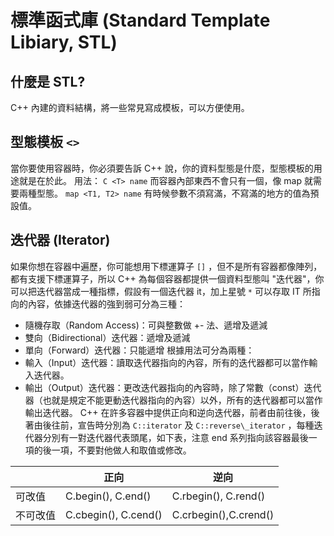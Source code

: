 # 標準函式庫 (Standard Template Libiary, STL)

## 什麼是 STL?

C++ 內建的資料結構，將一些常見寫成模板，可以方便使用。

## 型態模板 `<>` 

當你要使用容器時，你必須要告訴 C++ 說，你的資料型態是什麼，型態模板的用途就是在於此。
用法： `C <T> name` 而容器內部東西不會只有一個，像 map 就需要兩種型態。 `map <T1, T2> name` 有時候參數不須寫滿，不寫滿的地方的值為預設值。

## 迭代器 (Iterator)

如果你想在容器中遍歷，你可能想用下標運算子 `[]` ，但不是所有容器都像陣列，都有支援下標運算子，所以 C++ 為每個容器都提供一個資料型態叫 "迭代器"，你可以把迭代器當成一種指標，假設有一個迭代器 it，加上星號 `*` 可以存取 IT 所指向的內容，依據迭代器的強到弱可分為三種：

- 隨機存取（Random Access)：可與整數做 +- 法、遞增及遞減
- 雙向（Bidirectional）迭代器：遞增及遞減
-   單向（Forward）迭代器：只能遞增
    根據用法可分為兩種：
- 輸入（Input）迭代器：讀取迭代器指向的內容，所有的迭代器都可以當作輸入迭代器。
-   輸出（Output）迭代器：更改迭代器指向的內容時，除了常數（const）迭代器（也就是規定不能更動迭代器指向的內容）以外，所有的迭代器都可以當作輸出迭代器。
    C++ 在許多容器中提供正向和逆向迭代器，前者由前往後，後著由後往前，宣告時分別為 `C::iterator` 及 `C::reverse\_iterator` ，每種迭代器分別有一對迭代器代表頭尾，如下表，注意 end 系列指向該容器最後一項的後一項，不要對他做人和取值或修改。

|      | 正向                   | 逆向                    |
| ---- | -------------------- | --------------------- |
| 可改值  | C.begin(), C.end()   | C.rbegin(), C.rend()  |
| 不可改值 | C.cbegin(), C.cend() | C.crbegin(),C.crend() |
